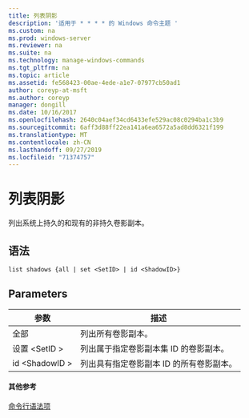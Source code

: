 ```yaml
---
title: 列表阴影
description: '适用于 * * * * 的 Windows 命令主题 '
ms.custom: na
ms.prod: windows-server
ms.reviewer: na
ms.suite: na
ms.technology: manage-windows-commands
ms.tgt_pltfrm: na
ms.topic: article
ms.assetid: fe568423-00ae-4ede-a1e7-07977cb50ad1
author: coreyp-at-msft
ms.author: coreyp
manager: dongill
ms.date: 10/16/2017
ms.openlocfilehash: 2640c04aef34cd6433efe529ac08c0294ba1c3b9
ms.sourcegitcommit: 6aff3d88ff22ea141a6ea6572a5ad8dd6321f199
ms.translationtype: MT
ms.contentlocale: zh-CN
ms.lasthandoff: 09/27/2019
ms.locfileid: "71374757"
---
```

# <a name="list-shadows"></a>列表阴影



列出系统上持久的和现有的非持久卷影副本。

## <a name="syntax"></a>语法

```
list shadows {all | set <SetID> | id <ShadowID>}
```

## <a name="parameters"></a>Parameters

|参数|描述|
|---------|-----------|
|全部|列出所有卷影副本。|
|设置 \<SetID >|列出属于指定卷影副本集 ID 的卷影副本。|
|id \<ShadowID >|列出具有指定卷影副本 ID 的所有卷影副本。|

#### <a name="additional-references"></a>其他参考

[命令行语法项](command-line-syntax-key.md)